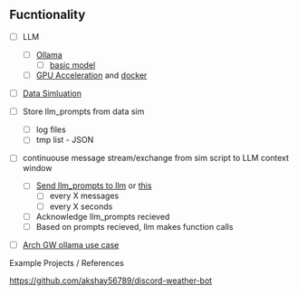 ## Fucntionality

- [ ] LLM
  - [ ] [Ollama](https://github.com/ollama/ollama/blob/main/docs/linux.md)
    - [ ] [basic model](https://ollama.com/library/llama3.2:1b)
  - [ ] [GPU Acceleration]() and [docker](https://docs.nvidia.com/datacenter/cloud-native/container-toolkit/latest/install-guide.html)
- [ ] [Data Simluation](https://github.com/Swarm-Squad/Swarm-Squad-Ep2/blob/main/backend/scripts/run_simulation.py)
- [ ] Store llm_prompts from data sim
  - [ ] log files
  - [ ] tmp list - JSON
- [ ] continuouse message stream/exchange from sim script to LLM context window
  - [ ] [Send llm_prompts to llm](https://www.archgw.com/) or [this](https://github.com/katanemo/archgw)
    - [ ] every X messages
    - [ ] every X seconds
  - [ ] Acknowledge llm_prompts recieved
  - [ ] Based on prompts recieved, llm makes function calls

- [ ] [Arch GW ollama use case](https://github.com/katanemo/archgw/tree/main/demos/use_cases/ollamahttps://github.com/katanemo/archgw/tree/main/demos/use_cases/ollama)


Example Projects / References

https://github.com/akshay56789/discord-weather-bot
